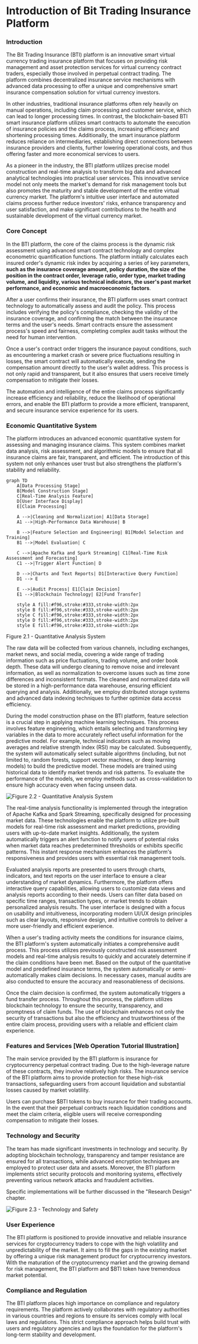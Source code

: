 # Introduction of Bit Trading Insurance Platform

### Introduction

The Bit Trading Insurance (BTI) platform is an innovative smart virtual currency trading insurance platform that focuses on providing risk management and asset protection services for virtual currency contract traders, especially those involved in perpetual contract trading. The platform combines decentralized insurance service mechanisms with advanced data processing to offer a unique and comprehensive smart insurance compensation solution for virtual currency investors.

In other industries, traditional insurance platforms often rely heavily on manual operations, including claim processing and customer service, which can lead to longer processing times. In contrast, the blockchain-based BTI smart insurance platform utilizes smart contracts to automate the execution of insurance policies and the claims process, increasing efficiency and shortening processing times. Additionally, the smart insurance platform reduces reliance on intermediaries, establishing direct connections between insurance providers and clients, further lowering operational costs, and thus offering faster and more economical services to users.

As a pioneer in the industry, the BTI platform utilizes precise model construction and real-time analysis to transform big data and advanced analytical technologies into practical user services. This innovative service model not only meets the market's demand for risk management tools but also promotes the maturity and stable development of the entire virtual currency market. The platform's intuitive user interface and automated claims process further reduce investors' risks, enhance transparency and user satisfaction, and make significant contributions to the health and sustainable development of the virtual currency market.

### Core Concept

In the BTI platform, the core of the claims process is the dynamic risk assessment using advanced smart contract technology and complex econometric quantification functions. The platform initially calculates each insured order's dynamic risk index by acquiring a series of key parameters, **such as the insurance coverage amount, policy duration, the size of the position in the contract order, leverage ratio, order type, market trading volume, and liquidity, various technical indicators, the user's past market performance, and economic and macroeconomic factors**.

After a user confirms their insurance, the BTI platform uses smart contract technology to automatically assess and audit the policy. This process includes verifying the policy's compliance, checking the validity of the insurance coverage, and confirming the match between the insurance terms and the user's needs. Smart contracts ensure the assessment process's speed and fairness, completing complex audit tasks without the need for human intervention.

Once a user's contract order triggers the insurance payout conditions, such as encountering a market crash or severe price fluctuations resulting in losses, the smart contract will automatically execute, sending the compensation amount directly to the user's wallet address. This process is not only rapid and transparent, but it also ensures that users receive timely compensation to mitigate their losses.

The automation and intelligence of the entire claims process significantly increase efficiency and reliability, reduce the likelihood of operational errors, and enable the BTI platform to provide a more efficient, transparent, and secure insurance service experience for its users.

### Economic Quantitative System

The platform introduces an advanced economic quantitative system for assessing and managing insurance claims. This system combines market data analysis, risk assessment, and algorithmic models to ensure that all insurance claims are fair, transparent, and efficient. The introduction of this system not only enhances user trust but also strengthens the platform's stability and reliability.

```mermaid
graph TD
    A[Data Processing Stage]
    B[Model Construction Stage]
    C[Real-Time Analysis Feature]
    D[User Interface Display]
    E[Claim Processing]

    A -->|Cleaning and Normalization| A1[Data Storage]
    A1 -->|High-Performance Data Warehouse| B

    B -->|Feature Selection and Engineering| B1[Model Selection and Training]
    B1 -->|Model Evaluation| C

    C -->|Apache Kafka and Spark Streaming| C1[Real-Time Risk Assessment and Forecasting]
    C1 -->|Trigger Alert Function| D

    D -->|Charts and Text Reports| D1[Interactive Query Function]
    D1 --> E

    E -->|Audit Process| E1[Claim Decision]
    E1 -->|Blockchain Technology| E2[Fund Transfer]

    style A fill:#f96,stroke:#333,stroke-width:2px
    style B fill:#f96,stroke:#333,stroke-width:2px
    style C fill:#f96,stroke:#333,stroke-width:2px
    style D fill:#f96,stroke:#333,stroke-width:2px
    style E fill:#f96,stroke:#333,stroke-width:2px
```

Figure 2.1 - Quantitative Analysis System

The raw data will be collected from various channels, including exchanges, market news, and social media, covering a wide range of trading information such as price fluctuations, trading volume, and order book depth. These data will undergo cleaning to remove noise and irrelevant information, as well as normalization to overcome issues such as time zone differences and inconsistent formats. The cleaned and normalized data will be stored in a high-performance data warehouse, ensuring efficient querying and analysis. Additionally, we employ distributed storage systems and advanced data indexing techniques to further optimize data access efficiency.

During the model construction phase on the BTI platform, feature selection is a crucial step in applying machine learning techniques. This process involves feature engineering, which entails selecting and transforming key variables in the data to more accurately reflect useful information for the predictive model. For example, technical indicators such as moving averages and relative strength index (RSI) may be calculated. Subsequently, the system will automatically select suitable algorithms (including, but not limited to, random forests, support vector machines, or deep learning models) to build the predictive model. These models are trained using historical data to identify market trends and risk patterns. To evaluate the performance of the models, we employ methods such as cross-validation to ensure high accuracy even when facing unseen data.

![Figure 2.2 - Quantitative Analysis System](../.gitbook/assets/Economic-Quantitative-System.png)

The real-time analysis functionality is implemented through the integration of Apache Kafka and Spark Streaming, specifically designed for processing market data. These technologies enable the platform to utilize pre-built models for real-time risk assessment and market predictions, providing users with up-to-date market insights. Additionally, the system automatically triggers an alert function to notify users of potential risks when market data reaches predetermined thresholds or exhibits specific patterns. This instant response mechanism enhances the platform's responsiveness and provides users with essential risk management tools.

Evaluated analysis reports are presented to users through charts, indicators, and text reports on the user interface to ensure a clear understanding of market dynamics. Furthermore, the platform offers interactive query capabilities, allowing users to customize data views and analysis reports according to their needs. Users can filter data based on specific time ranges, transaction types, or market trends to obtain personalized analysis results. The user interface is designed with a focus on usability and intuitiveness, incorporating modern UI/UX design principles such as clear layouts, responsive design, and intuitive controls to deliver a more user-friendly and efficient experience.

When a user's trading activity meets the conditions for insurance claims, the BTI platform's system automatically initiates a comprehensive audit process. This process utilizes previously constructed risk assessment models and real-time analysis results to quickly and accurately determine if the claim conditions have been met. Based on the output of the quantitative model and predefined insurance terms, the system automatically or semi-automatically makes claim decisions. In necessary cases, manual audits are also conducted to ensure the accuracy and reasonableness of decisions.

Once the claim decision is confirmed, the system automatically triggers a fund transfer process. Throughout this process, the platform utilizes blockchain technology to ensure the security, transparency, and promptness of claim funds. The use of blockchain enhances not only the security of transactions but also the efficiency and trustworthiness of the entire claim process, providing users with a reliable and efficient claim experience.

### Features and Services \[Web Operation Tutorial Illustration]

The main service provided by the BTI platform is insurance for cryptocurrency perpetual contract trading. Due to the high-leverage nature of these contracts, they involve relatively high risks. The insurance service of the BTI platform aims to provide protection for these high-risk transactions, safeguarding users from account liquidation and substantial losses caused by market volatility.

Users can purchase $BTI tokens to buy insurance for their trading accounts. In the event that their perpetual contracts reach liquidation conditions and meet the claim criteria, eligible users will receive corresponding compensation to mitigate their losses.

### Technology and Security

The team has made significant investments in technology and security. By adopting blockchain technology, transparency and tamper resistance are ensured for all transactions, while advanced encryption techniques are employed to protect user data and assets. Moreover, the BTI platform implements strict security protocols and monitoring systems, effectively preventing various network attacks and fraudulent activities.

Specific implementations will be further discussed in the "Research Design" chapter.

![Figure 2.3 - Technology and Safety](../.gitbook/assets/Technology-and-Safety.png)

### User Experience

The BTI platform is positioned to provide innovative and reliable insurance services for cryptocurrency traders to cope with the high volatility and unpredictability of the market. It aims to fill the gaps in the existing market by offering a unique risk management product for cryptocurrency investors. With the maturation of the cryptocurrency market and the growing demand for risk management, the BTI platform and $BTI token have tremendous market potential.

### Compliance and Regulation

The BTI platform places high importance on compliance and regulatory requirements. The platform actively collaborates with regulatory authorities in various countries and regions to ensure its services comply with local laws and regulations. This strict compliance approach helps build trust with users and regulatory agencies and lays the foundation for the platform's long-term stability and development.

